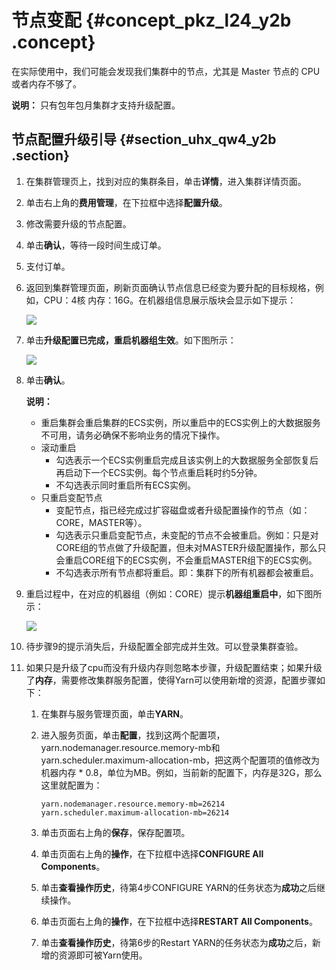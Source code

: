 # 节点变配 {#concept_pkz_l24_y2b .concept}

在实际使用中，我们可能会发现我们集群中的节点，尤其是 Master 节点的 CPU 或者内存不够了。

**说明：** 只有包年包月集群才支持升级配置。

## 节点配置升级引导 {#section_uhx_qw4_y2b .section}

1.  在集群管理页上，找到对应的集群条目，单击**详情**，进入集群详情页面。
2.  单击右上角的**费用管理**，在下拉框中选择**配置升级**。
3.  修改需要升级的节点配置。
4.  单击**确认**，等待一段时间生成订单。
5.  支付订单。
6.  返回到集群管理页面，刷新页面确认节点信息已经变为要升配的目标规格，例如，CPU：4核 内存：16G。在机器组信息展示版块会显示如下提示：

    ![](http://static-aliyun-doc.oss-cn-hangzhou.aliyuncs.com/assets/img/17863/154831717737798_zh-CN.png)

7.  单击**升级配置已完成，重启机器组生效**。如下图所示：

    ![](http://static-aliyun-doc.oss-cn-hangzhou.aliyuncs.com/assets/img/17863/154831717737818_zh-CN.png)

8.  单击**确认**。

    **说明：** 

    -   重启集群会重启集群的ECS实例，所以重启中的ECS实例上的大数据服务不可用，请务必确保不影响业务的情况下操作。
    -   滚动重启
        -   勾选表示一个ECS实例重启完成且该实例上的大数据服务全部恢复后再启动下一个ECS实例。每个节点重启耗时约5分钟。
        -   不勾选表示同时重启所有ECS实例。
    -   只重启变配节点
        -   变配节点，指已经完成过扩容磁盘或者升级配置操作的节点（如：CORE，MASTER等）。
        -   勾选表示只重启变配节点，未变配的节点不会被重启。例如：只是对CORE组的节点做了升级配置，但未对MASTER升级配置操作，那么只会重启CORE组下的ECS实例，不会重启MASTER组下的ECS实例。
        -   不勾选表示所有节点都将重启。即：集群下的所有机器都会被重启。
9.  重启过程中，在对应的机器组（例如：CORE）提示**机器组重启中**，如下图所示：

    ![](http://static-aliyun-doc.oss-cn-hangzhou.aliyuncs.com/assets/img/17863/154831717737825_zh-CN.png)

10. 待步骤9的提示消失后，升级配置全部完成并生效。可以登录集群查验。
11. 如果只是升级了cpu而没有升级内存则忽略本步骤，升级配置结束；如果升级了**内存**，需要修改集群服务配置，使得Yarn可以使用新增的资源，配置步骤如下：
    1.  在集群与服务管理页面，单击**YARN**。
    2.  进入服务页面，单击**配置**，找到这两个配置项，yarn.nodemanager.resource.memory-mb和yarn.scheduler.maximum-allocation-mb，把这两个配置项的值修改为机器内存 \* 0.8，单位为MB。例如，当前新的配置下，内存是32G，那么这里就配置为：

        ```
        yarn.nodemanager.resource.memory-mb=26214
        yarn.scheduler.maximum-allocation-mb=26214
        ```

    3.  单击页面右上角的**保存**，保存配置项。
    4.  单击页面右上角的**操作**，在下拉框中选择**CONFIGURE All Components**。
    5.  单击**查看操作历史**，待第4步CONFIGURE YARN的任务状态为**成功**之后继续操作。
    6.  单击页面右上角的**操作**，在下拉框中选择**RESTART All Components**。
    7.  单击**查看操作历史**，待第6步的Restart YARN的任务状态为**成功**之后，新增的资源即可被Yarn使用。

